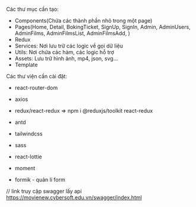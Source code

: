 Các thư mục cần tạo:

- Components(Chứa các thành phần nhỏ trong một page)
- Pages(Home, Detail, BokingTicket, SignUp, SignIn, Admin, AdminUsers, AdminFilms, AdminFilmsList, AdminFilmsAdd, )
- Redux
- Services: Nơi lưu trữ các logic về gọi dữ liệu
- Utils: Nơi chứa các hàm, các logic hỗ trợ
- Assets: Lưu trữ hình ảnh, mp4, json, svg...
- Template

Các thư viện cần cài đặt:

- react-router-dom
- axios
- redux/react-redux => npm i @reduxjs/toolkit react-redux

- antd
- tailwindcss
- sass
- react-lottie
- moment
- formik - quản lí form

// link truy cập swagger lấy api
https://movienew.cybersoft.edu.vn/swagger/index.html
